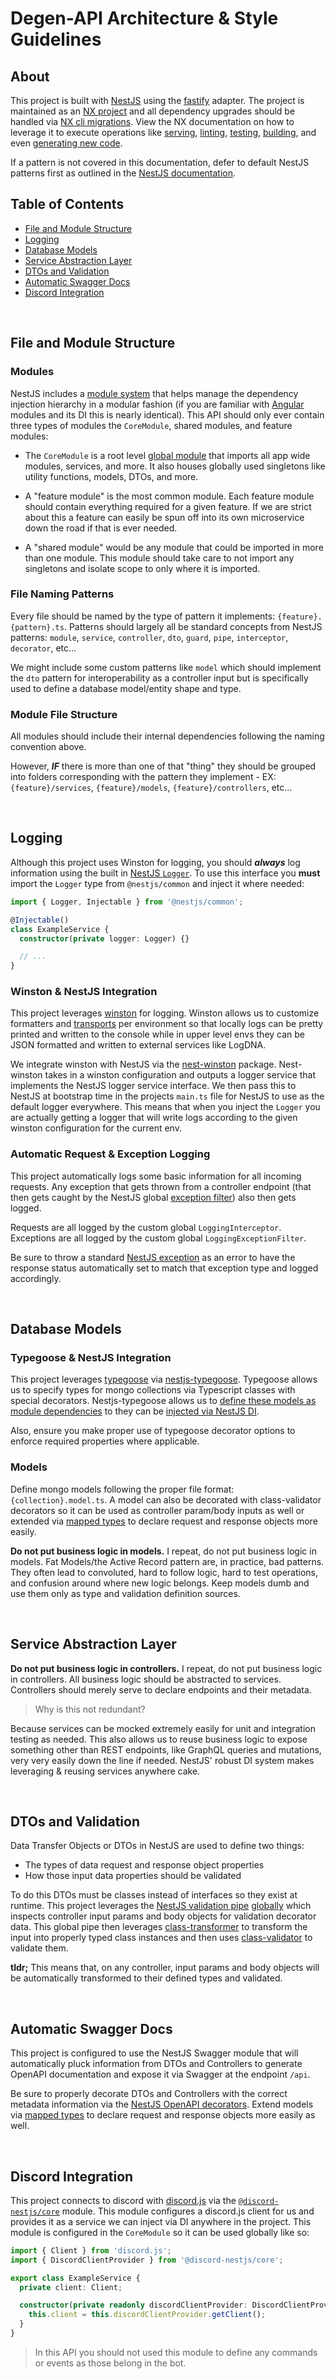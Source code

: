 # Degen-API Architecture & Style Guidelines

## About

This project is built with [NestJS](https://docs.nestjs.com/) using the [fastify](https://docs.nestjs.com/techniques/performance) adapter. The project is maintained as an [NX project](https://nx.dev/) and all dependency upgrades should be handled via [NX cli migrations](https://nx.dev/l/r/core-concepts/updating-nx). View the NX documentation on how to leverage it to execute operations like [serving](https://nx.dev/l/r/cli/serve), [linting](https://nx.dev/l/r/cli/lint), [testing](https://nx.dev/l/r/cli/test), [building](https://nx.dev/l/r/cli/build), and even [generating new code](https://nx.dev/l/r/nest/overview).

If a pattern is not covered in this documentation, defer to default NestJS patterns first as outlined in the [NestJS documentation](https://docs.nestjs.com/).

## Table of Contents

- [File and Module Structure](#file-and-module-structure)
- [Logging](#logging)
- [Database Models](#database-models)
- [Service Abstraction Layer](#service-abstraction-layer)
- [DTOs and Validation](#dtos-and-validation)
- [Automatic Swagger Docs](#automatic-swagger-docs)
- [Discord Integration](#discord-integration)

<br />

## File and Module Structure

### Modules

NestJS includes a [module system](https://docs.nestjs.com/modules) that helps manage the dependency injection hierarchy in a modular fashion (if you are familiar with [Angular](https://angular.io/) modules and its DI this is nearly identical). This API should only ever contain three types of modules the `CoreModule`, shared modules, and feature modules:

- The `CoreModule` is a root level [global module](https://docs.nestjs.com/modules#global-modules) that imports all app wide modules, services, and more. It also houses globally used singletons like utility functions, models, DTOs, and more.

- A "feature module" is the most common module. Each feature module should contain everything required for a given feature. If we are strict about this a feature can easily be spun off into its own microservice down the road if that is ever needed.

- A "shared module" would be any module that could be imported in more than one module. This module should take care to not import any singletons and isolate scope to only where it is imported.

### File Naming Patterns

Every file should be named by the type of pattern it implements: `{feature}.{pattern}.ts`. Patterns should largely all be standard concepts from NestJS patterns: `module`, `service`, `controller`, `dto`, `guard`, `pipe`, `interceptor`, `decorator`, etc...

We might include some custom patterns like `model` which should implement the `dto` pattern for interoperability as a controller input but is specifically used to define a database model/entity shape and type.

### Module File Structure

All modules should include their internal dependencies following the naming convention above.

However, **_IF_** there is more than one of that "thing" they should be grouped into folders corresponding with the pattern they implement - EX: `{feature}/services`, `{feature}/models`, `{feature}/controllers`, etc...

<br />

## Logging

Although this project uses Winston for logging, you should **_always_** log information using the built in [NestJS `Logger`](https://docs.nestjs.com/techniques/logger). To use this interface you **must** import the `Logger` type from `@nestjs/common` and inject it where needed:

```typescript
import { Logger, Injectable } from '@nestjs/common';

@Injectable()
class ExampleService {
  constructor(private logger: Logger) {}

  // ...
}
```

### Winston & NestJS Integration

This project leverages [winston](https://github.com/winstonjs/winston) for logging. Winston allows us to customize formatters and [transports](https://github.com/winstonjs/winston/blob/master/docs/transports.md#winston-core) per environment so that locally logs can be pretty printed and written to the console while in upper level envs they can be JSON formatted and written to external services like LogDNA.

We integrate winston with NestJS via the [nest-winston](https://github.com/gremo/nest-winston) package. Nest-winston takes in a winston configuration and outputs a logger service that implements the NestJS logger service interface. We then pass this to NestJS at bootstrap time in the projects `main.ts` file for NestJS to use as the default logger everywhere. This means that when you inject the `Logger` you are actually getting a logger that will write logs according to the given winston configuration for the current env.

### Automatic Request & Exception Logging

This project automatically logs some basic information for all incoming requests. Any exception that gets thrown from a controller endpoint (that then gets caught by the NestJS global [exception filter](https://docs.nestjs.com/exception-filters)) also then gets logged.

Requests are all logged by the custom global `LoggingInterceptor`. Exceptions are all logged by the custom global `LoggingExceptionFilter`.

Be sure to throw a standard [NestJS exception](https://docs.nestjs.com/exception-filters#throwing-standard-exceptions) as an error to have the response status automatically set to match that exception type and logged accordingly.

<br />

## Database Models

### Typegoose & NestJS Integration

This project leverages [typegoose](https://typegoose.github.io/typegoose/docs/guides/quick-start-guide) via [nestjs-typegoose](https://kpfromer.github.io/nestjs-typegoose/docs/usage). Typegoose allows us to specify types for mongo collections via Typescript classes with special decorators. Nestjs-typegoose allows us to [define these models as module dependencies](https://kpfromer.github.io/nestjs-typegoose/docs/usage#providing-the-model-for-our-services) to they can be [injected via NestJS DI](https://kpfromer.github.io/nestjs-typegoose/docs/usage#creating-the-service).

Also, ensure you make proper use of typegoose decorator options to enforce required properties where applicable.

### Models

Define mongo models following the proper file format: `{collection}.model.ts`. A model can also be decorated with class-validator decorators so it can be used as controller param/body inputs as well or extended via [mapped types](https://docs.nestjs.com/openapi/mapped-types) to declare request and response objects more easily.

**Do not put business logic in models.** I repeat, do not put business logic in models. Fat Models/the Active Record pattern are, in practice, bad patterns. They often lead to convoluted, hard to follow logic, hard to test operations, and confusion around where new logic belongs. Keep models dumb and use them only as type and validation definition sources.

<br />

## Service Abstraction Layer

**Do not put business logic in controllers.** I repeat, do not put business logic in controllers. All business logic should be abstracted to services. Controllers should merely serve to declare endpoints and their metadata.

> Why is this not redundant?

Because services can be mocked extremely easily for unit and integration testing as needed. This also allows us to reuse business logic to expose something other than REST endpoints, like GraphQL queries and mutations, very very easily down the line if needed. NestJS' robust DI system makes leveraging & reusing services anywhere cake.

<br />

## DTOs and Validation

Data Transfer Objects or DTOs in NestJS are used to define two things:

- The types of data request and response object properties
- How those input data properties should be validated

To do this DTOs must be classes instead of interfaces so they exist at runtime. This project leverages the [NestJS validation pipe](https://docs.nestjs.com/techniques/validation#using-the-built-in-validationpipe) [globally](https://docs.nestjs.com/pipes#global-scoped-pipes) which inspects controller input params and body objects for validation decorator data. This global pipe then leverages [class-transformer](https://github.com/typestack/class-transformer) to transform the input into properly typed class instances and then uses [class-validator](https://github.com/typestack/class-validator) to validate them.

**tldr;** This means that, on any controller, input params and body objects will be automatically transformed to their defined types and validated.

<br />

## Automatic Swagger Docs

This project is configured to use the NestJS Swagger module that will automatically pluck information from DTOs and Controllers to generate OpenAPI documentation and expose it via Swagger at the endpoint `/api`.

Be sure to properly decorate DTOs and Controllers with the correct metadata information via the [NestJS OpenAPI decorators](https://docs.nestjs.com/openapi/decorators). Extend models via [mapped types](https://docs.nestjs.com/openapi/mapped-types) to declare request and response objects more easily as well.

<br />

## Discord Integration

This project connects to discord with [discord.js](https://discord.js.org/) via the [`@discord-nestjs/core`](https://github.com/fjodor-rybakov/discord-nestjs) module. This module configures a discord.js client for us and provides it as a service we can inject via DI anywhere in the project. This module is configured in the `CoreModule` so it can be used globally like so:

```typescript
import { Client } from 'discord.js';
import { DiscordClientProvider } from '@discord-nestjs/core';

export class ExampleService {
  private client: Client;

  constructor(private readonly discordClientProvider: DiscordClientProvider) {
    this.client = this.discordClientProvider.getClient();
  }
}
```

> In this API you should not used this module to define any commands or events as those belong in the bot.
